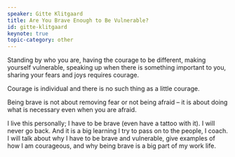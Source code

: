```yaml
---
speaker: Gitte Klitgaard
title: Are You Brave Enough to Be Vulnerable?
id: gitte-klitgaard
keynote: true
topic-category: other
---
```

Standing by who you are, having the courage to be different, making yourself vulnerable, speaking up when there is something important to you, sharing your fears and joys requires courage.

Courage is individual and there is no such thing as a little courage.

Being brave is not about removing fear or not being afraid – it is about doing what is necessary even when you are afraid.

I live this personally; I have to be brave (even have a tattoo with it).  I will never go back. And it is a big learning I try to pass on to the people, I coach. I will talk about why I have to be brave and vulnerable, give examples of how I am courageous, and why being brave is a big part of my work life.
